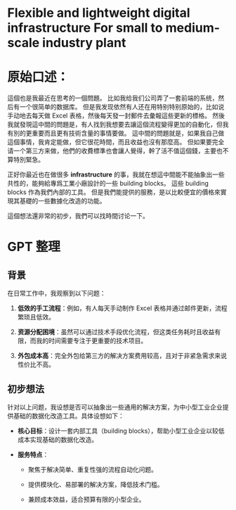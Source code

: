 # Flexible and lightweight digital infrastructure For small to medium-scale industry plant

# 原始口述：
這個也是我最近在思考的一個問題。 比如我给我们公司弄了一套前端的系统，然后有一个很简单的数据库。 但是我发现依然有人还在用特别特别原始的，比如说手动地去每天做 Excel 表格，然後每天發一封郵件去彙報這些更新的標格。 然後我就發現這中間的問題是，有人找到我想要去讓這個流程變得更加的自動化，但我有別的更重要而且更有技術含量的事情要做。 這中間的問題就是，如果我自己做這個事情，我肯定能做，但它很花時間，而且收益也沒有那麼高。 但如果要完全请一个第三方来做，他們的收費標準也會讓人覺得，幹了活不值這個錢，主要也不算特別緊急。 

正好你最近也在做很多 **infrastructure** 的事，我就在想這中間能不能抽象出一些共性的，能夠給專爲工業小廠設計的一些 building blocks。 這些 building blocks 作為我們內部的工具。 但是我們能提供的服務，是以比較便宜的價格來實現其基礎的一些數據化改造的功能。 

這個想法還非常的初步，我們可以找時間讨论一下。


# GPT 整理
## 背景

在日常工作中，我观察到以下问题：

1. **低效的手工流程**：例如，有人每天手动制作 Excel 表格并通过邮件更新，流程繁琐且低效。
    
2. **资源分配困境**：虽然可以通过技术手段优化流程，但这类任务耗时且收益有限，而我的时间需要专注于更重要的技术项目。
    
3. **外包成本高**：完全外包给第三方的解决方案费用较高，且对于非紧急需求来说性价比不高。
## 初步想法

针对以上问题，我设想是否可以抽象出一些通用的解决方案，为中小型工业企业提供基础的数据化改造工具。具体设想如下：

- **核心目标**：设计一套内部工具（building blocks），帮助小型工业企业以较低成本实现基础的数据化改造。
    
- **服务特点**：
    
    - 聚焦于解决简单、重复性强的流程自动化问题。
        
    - 提供模块化、易部署的解决方案，降低技术门槛。
        
    - 兼顾成本效益，适合预算有限的小型企业。